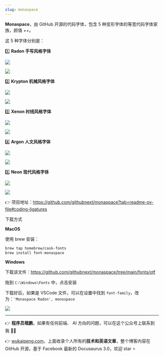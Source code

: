 ```yaml
---
slug: monaspace
---
```


**Monaspace**，由 GitHub 开源的代码字体，包含 5 种变形字体的等宽代码字体家族，颜值 ++。

这 5 种字体分别是：

1️⃣ **Radon 手写风格字体**

![](http://img.wukaipeng.com/2024/02/15-112838-Kt1yjm-0b1515bdd59e4a13b4ffeb2c88bd01c2.png)

![](http://img.wukaipeng.com/2024/02/15-112939-l6cBdx-e83c131bbb80477384e8de796f51d3de-20240215112939793.png)





2️⃣ **Krypton 机械风格字体**

![](http://img.wukaipeng.com/2024/02/15-112905-v0qvxz-ff6016bf0bd54118aa333a3d398244a0.png)

![](http://img.wukaipeng.com/2024/02/15-112850-Y0X5g2-54792f1e3edf42b98aa1e2771547be6e.png)



3️⃣ **Xenon 衬线风格字体**

![](http://img.wukaipeng.com/2024/02/15-112855-0gnovN-fd0dde46d6b540d8b9942d17199810d5.png)

![](http://img.wukaipeng.com/2024/02/15-112954-QEsed4-617ffb68ff114d7da9c3b96f6e35481d.png)





4️⃣ **Argon 人文风格字体**

![](http://img.wukaipeng.com/2024/02/15-113000-1YCib3-a87a10f92674473a93a220287c2b46f8.png)

![](http://img.wukaipeng.com/2024/02/15-113006-0T9UAQ-b3b81cd9c0804e2a8f8ea22f0039f278.png)



5️⃣ **Neon 现代风格字体**

![](http://img.wukaipeng.com/2024/02/15-113013-t2fUUG-468099c48e554bfdb3b5b2922de3e4b5.png)

![](http://img.wukaipeng.com/2024/02/15-113017-4BjVLg-b73ab6b059cd4332a31a900abc284087.png)





👉 项目地址：https://github.com/githubnext/monaspace?tab=readme-ov-file#coding-ligatures

下载方式

**MacOS** 

使用 brew 安装：

```bash
brew tap homebrew/cask-fonts
brew install font-monaspace
```

**Windows**

下载该文件：https://github.com/githubnext/monaspace/tree/main/fonts/otf

拖到 `C:\Windows\Fonts` 中，点击安装


下载好后，如果是 VSCode 文件，可以在设置中找到 `font-family`，改为：`'Monaspace Radon', monospace`

![](http://img.wukaipeng.com/2024/02/15-113023-6WKrCV-07c1c29dcdcf4da1a0c0ba9e1fb643f2.png)

---

👉 **程序员楷鹏**，如果有任何前端、 AI 方向的问题，可以在这个公众号上联系到我 🧑‍💻

👉 [wukaipeng.com](https://wukaipeng.com/)，上面收录个人所有的**技术和英语文章**，整个博客内容在 GitHub 开源，基于 Facebook 最新的 Docusaurus 3.0，欢迎 star ⭐️